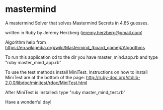 # mastermind
A mastermind Solver that solves Mastermind Secrets in 4.65 guesses.

written in Ruby by Jeremy Herzberg (jeremy.herzberg@gmail.com)

Algorithm help from https://en.wikipedia.org/wiki/Mastermind_(board_game)#Algorithms

To run this application cd to the dir you have master_mind.app.rb and type "ruby master_mind_app.rb" 

To use the test methods install MiniTest. 
Instructions on how to install MiniTest are at the bottom of the page: http://ruby-doc.org/stdlib-2.0.0/libdoc/minitest/rdoc/MiniTest.html 

After MiniTest is installed:
type "ruby master_mind_test.rb"

Have a wonderful day!

